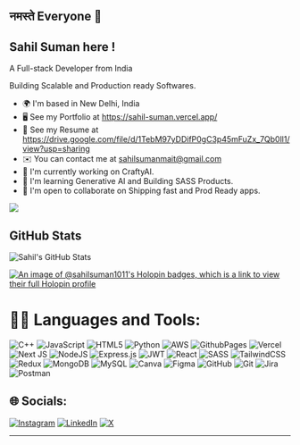  

 ## नमस्ते Everyone 🧡 <br/> 
## Sahil Suman here ! 
  <p font-bold>A Full-stack Developer from India <p/> <p >Building Scalable and Production ready Softwares. <p/>
   
 - 🌍  I'm based in New Delhi, India <br/>
 - 🖥️  See my Portfolio at https://sahil-suman.vercel.app/ <br/>
 - 📄  See my Resume at https://drive.google.com/file/d/1TebM97yDDifP0gC3p45mFuZx_7Qb0ll1/view?usp=sharing </br>
 - ✉️  You can contact me at sahilsumanmait@gmail.com <br/>
 - 🚀  I'm currently working on CraftyAI. <br/>
 - 🧠  I'm learning Generative AI and Building SASS Products. <br/>
 - 🤝  I'm open to collaborate on Shipping fast and Prod Ready apps. <br/>

[![](https://visitcount.itsvg.in/api?id=SahilSuman1011&icon=0&color=0)](https://visitcount.itsvg.in)
 
## GitHub Stats
![Sahil's GitHub Stats](https://github-readme-stats.vercel.app/api?username=SahilSuman1011&show_icons=true&theme=radical)

[![An image of @sahilsuman1011's Holopin badges, which is a link to view their full Holopin profile](https://holopin.me/sahilsuman1011)](https://holopin.io/@sahilsuman1011)

# 👨‍💻 Languages and Tools:
![C++](https://img.shields.io/badge/c++-%2300599C.svg?style=for-the-badge&logo=c%2B%2B&logoColor=white) ![JavaScript](https://img.shields.io/badge/javascript-%23323330.svg?style=for-the-badge&logo=javascript&logoColor=%23F7DF1E) ![HTML5](https://img.shields.io/badge/html5-%23E34F26.svg?style=for-the-badge&logo=html5&logoColor=white) ![Python](https://img.shields.io/badge/python-3670A0?style=for-the-badge&logo=python&logoColor=ffdd54) ![AWS](https://img.shields.io/badge/AWS-%23FF9900.svg?style=for-the-badge&logo=amazon-aws&logoColor=white) ![GithubPages](https://img.shields.io/badge/github%20pages-121013?style=for-the-badge&logo=github&logoColor=white) ![Vercel](https://img.shields.io/badge/vercel-%23000000.svg?style=for-the-badge&logo=vercel&logoColor=white) ![Next JS](https://img.shields.io/badge/Next-black?style=for-the-badge&logo=next.js&logoColor=white) ![NodeJS](https://img.shields.io/badge/node.js-6DA55F?style=for-the-badge&logo=node.js&logoColor=white) ![Express.js](https://img.shields.io/badge/express.js-%23404d59.svg?style=for-the-badge&logo=express&logoColor=%2361DAFB) ![JWT](https://img.shields.io/badge/JWT-black?style=for-the-badge&logo=JSON%20web%20tokens) ![React](https://img.shields.io/badge/react-%2320232a.svg?style=for-the-badge&logo=react&logoColor=%2361DAFB) ![SASS](https://img.shields.io/badge/SASS-hotpink.svg?style=for-the-badge&logo=SASS&logoColor=white) ![TailwindCSS](https://img.shields.io/badge/tailwindcss-%2338B2AC.svg?style=for-the-badge&logo=tailwind-css&logoColor=white) ![Redux](https://img.shields.io/badge/redux-%23593d88.svg?style=for-the-badge&logo=redux&logoColor=white) ![MongoDB](https://img.shields.io/badge/MongoDB-%234ea94b.svg?style=for-the-badge&logo=mongodb&logoColor=white) ![MySQL](https://img.shields.io/badge/mysql-4479A1.svg?style=for-the-badge&logo=mysql&logoColor=white) ![Canva](https://img.shields.io/badge/Canva-%2300C4CC.svg?style=for-the-badge&logo=Canva&logoColor=white) ![Figma](https://img.shields.io/badge/figma-%23F24E1E.svg?style=for-the-badge&logo=figma&logoColor=white) ![GitHub](https://img.shields.io/badge/github-%23121011.svg?style=for-the-badge&logo=github&logoColor=white) ![Git](https://img.shields.io/badge/git-%23F05033.svg?style=for-the-badge&logo=git&logoColor=white) ![Jira](https://img.shields.io/badge/jira-%230A0FFF.svg?style=for-the-badge&logo=jira&logoColor=white) ![Postman](https://img.shields.io/badge/Postman-FF6C37?style=for-the-badge&logo=postman&logoColor=white)

## 🌐 Socials:
[![Instagram](https://img.shields.io/badge/Instagram-%23E4405F.svg?logo=Instagram&logoColor=white)](https://instagram.com/_sahil1111) [![LinkedIn](https://img.shields.io/badge/LinkedIn-%230077B5.svg?logo=linkedin&logoColor=white)](https://www.linkedin.com/in/sahilsuman11/) [![X](https://img.shields.io/badge/X-black.svg?logo=X&logoColor=white)](https://x.com/SahilSuman1111) 

---


<!-- Proudly created with GPRM ( https://gprm.itsvg.in ) -->
